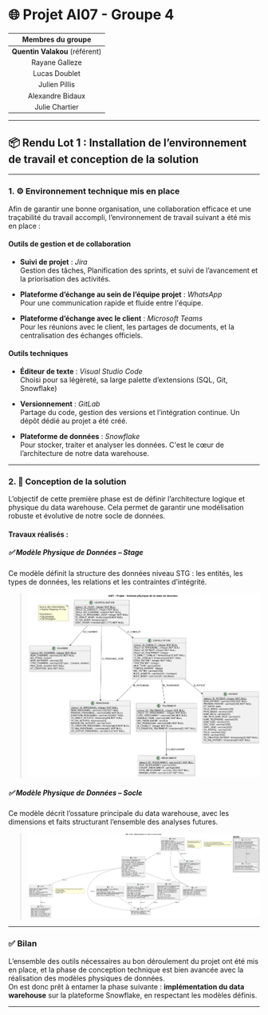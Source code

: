 # 🌐 Projet AI07 - Groupe 4

| Membres du groupe          |
|:--------------------------:|
| **Quentin Valakou** (référent) |
| Rayane Galleze             |
| Lucas Doublet              |
| Julien Pillis              |
| Alexandre Bidaux           |
| Julie Chartier             |

---

## 📦 Rendu Lot 1 : Installation de l’environnement de travail et conception de la solution

---

### 1. ⚙️ Environnement technique mis en place

Afin de garantir une bonne organisation, une collaboration efficace et une traçabilité du travail accompli, l’environnement de travail suivant a été mis en place :

#### **Outils de gestion et de collaboration**

- **Suivi de projet** : *Jira*  
Gestion des tâches, Planification des sprints, et suivi de l’avancement et la priorisation des activités.
  
- **Plateforme d’échange au sein de l’équipe projet** : *WhatsApp*  
  Pour une communication rapide et fluide entre l'équipe.

- **Plateforme d’échange avec le client** : *Microsoft Teams*  
  Pour les réunions avec le client, les partages de documents, et la centralisation des échanges officiels.

#### **Outils techniques**

- **Éditeur de texte** : *Visual Studio Code*  
  Choisi pour sa légèreté, sa large palette d’extensions (SQL, Git, Snowflake)


- **Versionnement** : *GitLab*  
  Partage du code, gestion des versions et l’intégration continue. Un dépôt dédié au projet a été créé.

- **Plateforme de données** : *Snowflake*  
  Pour stocker, traiter et analyser les données. C'est le cœur de l’architecture de notre data warehouse.

---

### 2. 🧠 Conception de la solution


L’objectif de cette première phase est de définir l’architecture logique et physique du data warehouse. Cela permet de garantir une modélisation robuste et évolutive de notre socle de données.

#### Travaux réalisés :

##### ✅ Modèle Physique de Données – **Stage**

Ce modèle définit la structure des données niveau STG : les entités, les types de données, les relations et les contraintes d’intégrité.

> ![MPD - Stage](MPD_STAGE_AI07.png)



##### ✅ Modèle Physique de Données – **Socle**

Ce modèle décrit l’ossature principale du data warehouse, avec les dimensions et faits structurant l’ensemble des analyses futures.

> ![MPD - Socle](MPD_SOCLE_AI07.png)



---

### ✅ Bilan

L’ensemble des outils nécessaires au bon déroulement du projet ont été mis en place, et la phase de conception technique est bien avancée avec la réalisation des modèles physiques de données.  
On est donc prêt à entamer la phase suivante : **implémentation du data warehouse** sur la plateforme Snowflake, en respectant les modèles définis.

---
